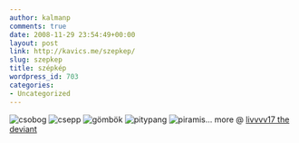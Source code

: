 ```yaml
---
author: kalmanp
comments: true
date: 2008-11-29 23:54:49+00:00
layout: post
link: http://kavics.me/szepkep/
slug: szepkep
title: szépkép
wordpress_id: 703
categories:
- Uncategorized
---
```



![csobog](http://th07.deviantart.com/fs37/300W/i/2008/250/1/9/Fall_by_livvvv17.jpg) ![csepp](http://th07.deviantart.com/fs39/300W/i/2008/323/0/b/Water_drop_II_by_livvvv17.jpg) ![gömbök](http://th05.deviantart.com/fs36/300W/i/2008/285/9/4/Galaxy_by_livvvv17.jpg) ![pitypang](http://th04.deviantart.com/fs37/300W/i/2008/276/2/1/Flying_by_livvvv17.jpg) ![piramis](http://th09.deviantart.com/fs36/300W/i/2008/268/9/e/Gold_pyramid_by_livvvv17.jpg)... more @ [livvvv17 the deviant](http://livvvv17.deviantart.com)   




[](http://livvvv17.deviantart.com)
